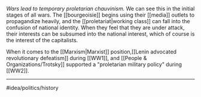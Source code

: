 *Wars lead to temporary proletarian chauvinism.* We can see this in the initial stages of all wars. The [[bourgeoisie]] begins using their [[media]] outlets to propagandize heavily, and the [[proletariat|working class]] can fall into the confusion of national identity. When they feel that they are under attack, their interests can be subsumed into the national interest, which of course is the interest of the capitalists. 

When it comes to the [[Marxism|Marxist]] position,[[Lenin advocated revolutionary defeatism]] during [[WW1]], and [[People & Organizations/Trotsky]] supported a "proletarian military policy" during [[WW2]]. 

---
#idea/politics/history 